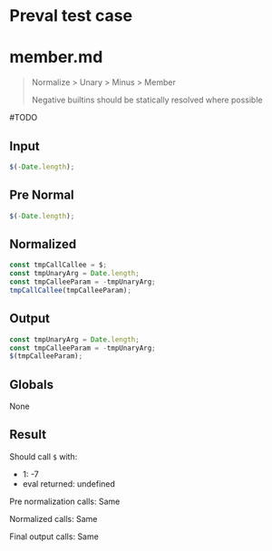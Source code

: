 # Preval test case

# member.md

> Normalize > Unary > Minus > Member
>
> Negative builtins should be statically resolved where possible

#TODO

## Input

`````js filename=intro
$(-Date.length);
`````

## Pre Normal

`````js filename=intro
$(-Date.length);
`````

## Normalized

`````js filename=intro
const tmpCallCallee = $;
const tmpUnaryArg = Date.length;
const tmpCalleeParam = -tmpUnaryArg;
tmpCallCallee(tmpCalleeParam);
`````

## Output

`````js filename=intro
const tmpUnaryArg = Date.length;
const tmpCalleeParam = -tmpUnaryArg;
$(tmpCalleeParam);
`````

## Globals

None

## Result

Should call `$` with:
 - 1: -7
 - eval returned: undefined

Pre normalization calls: Same

Normalized calls: Same

Final output calls: Same
